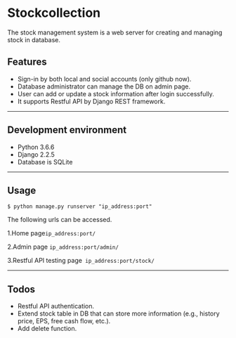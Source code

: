 # Stockcollection

The stock management system is a web server for creating and managing stock in database.

## Features

* Sign-in by both local and social accounts (only github now).
* Database administrator can manage the DB on admin page.
* User can add or update a stock information after login successfully.
* It supports Restful API by Django REST framework.

----
## Development environment
* Python 3.6.6
* Django 2.2.5
* Database is SQLite

----
## Usage

    $ python manage.py runserver "ip_address:port"
The following urls can be accessed.

1.Home page`ip_address:port/`

2.Admin page `ip_address:port/admin/`

3.Restful API testing page` ip_address:port/stock/`

----
## Todos
* Restful API authentication.
* Extend stock table in DB that can store more information (e.g., history price, EPS, free cash flow, etc.).
* Add delete function.
